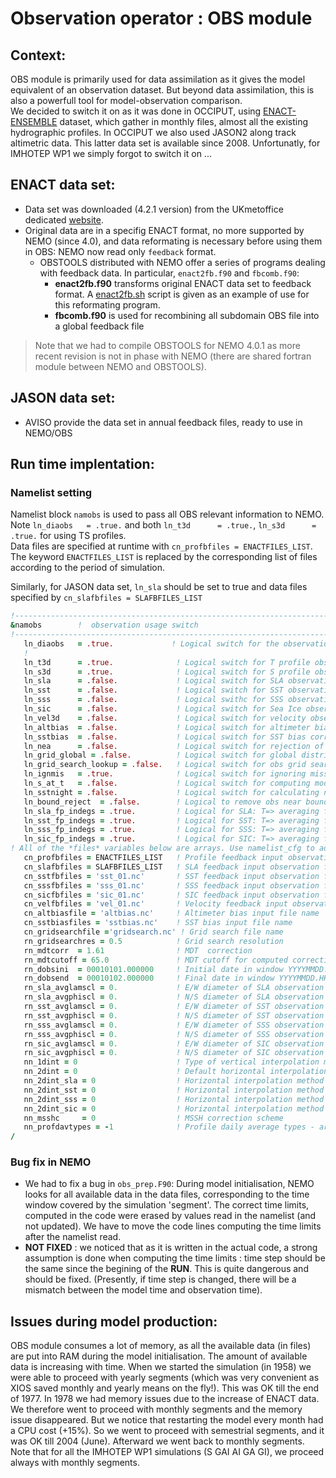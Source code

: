 # Observation operator : OBS module
## Context:
OBS module is primarily used for data assimilation as it gives the model equivalent of an observation dataset. But
beyond data assimilation, this is also a powerfull tool for model-observation comparison.    
We decided to switch it on as it was done in OCCIPUT, using [ENACT-ENSEMBLE](https://www.metoffice.gov.uk/hadobs/en4/download-en4-2-1.html) dataset, which gather in monthly files, almost all the existing hydrographic profiles.   In OCCIPUT we also used JASON2 along track altimetric data. This latter data set is available since 2008. Unfortunatly, for IMHOTEP
WP1 we simply forgot to switch it on ...

## ENACT data set:
  * Data set was downloaded (4.2.1 version) from the UKmetoffice dedicated [website](https://www.metoffice.gov.uk/hadobs/en4/download-en4-2-1.htm). 
  * Original data are in a specifig ENACT format, no more supported by NEMO (since 4.0), and data reformating is
necessary before using them in OBS: NEMO now read only `feedback` format. 
    * OBSTOOLS distributed with NEMO offer a series of programs dealing with feedback data. In particular, `enact2fb.f90`
and `fbcomb.f90`:
       * **enact2fb.f90** transforms original ENACT data set to feedback format. A [enact2fb.sh](./enac2fb.sh) script
is given as an example of use for this reformating program.
       * **fbcomb.f90** is used for recombining all subdomain OBS file into a global feedback file
> Note that we had to compile OBSTOOLS for NEMO 4.0.1 as more recent revision is not in phase with NEMO (there are
> shared fortran module between NEMO and OBSTOOLS). 

## JASON data set:
  * AVISO provide the data set in annual feedback files, ready to use in NEMO/OBS

## Run time implentation: 
### Namelist setting
Namelist block `namobs` is used to pass all OBS relevant information to NEMO.  
Note `ln_diaobs   = .true.` and both `ln_t3d      = .true.`, `ln_s3d      = .true.` for using TS profiles.  
Data files are specified at runtime with `cn_profbfiles = ENACTFILES_LIST`. The keyword `ENACTFILES_LIST` 
is replaced by the corresponding list of files according to the period of simulation.


Similarly, for JASON data set, `ln_sla` should be set to true and data files specified by `cn_slafbfiles = SLAFBFILES_LIST`

```fortran
!-----------------------------------------------------------------------
&namobs        !  observation usage switch                              (default: OFF)
!-----------------------------------------------------------------------
   ln_diaobs   = .true.             ! Logical switch for the observation operator
   !
   ln_t3d      = .true.              ! Logical switch for T profile observations
   ln_s3d      = .true.              ! Logical switch for S profile observations
   ln_sla      = .false.             ! Logical switch for SLA observations
   ln_sst      = .false.             ! Logical switch for SST observations
   ln_sss      = .false.             ! Logical swithc for SSS observations
   ln_sic      = .false.             ! Logical switch for Sea Ice observations
   ln_vel3d    = .false.             ! Logical switch for velocity observations
   ln_altbias  = .false.             ! Logical switch for altimeter bias correction
   ln_sstbias  = .false.             ! Logical switch for SST bias correction
   ln_nea      = .false.             ! Logical switch for rejection of observations near land
   ln_grid_global = .false.          ! Logical switch for global distribution of observations  ! JMM 17/06/21
   ln_grid_search_lookup = .false.   ! Logical switch for obs grid search w/lookup table
   ln_ignmis   = .true.              ! Logical switch for ignoring missing files
   ln_s_at_t   = .false.             ! Logical switch for computing model S at T obs if not there
   ln_sstnight = .false.             ! Logical switch for calculating night-time average for SST obs
   ln_bound_reject  = .false.        ! Logical to remove obs near boundaries in LAMs.
   ln_sla_fp_indegs = .true.         ! Logical for SLA: T=> averaging footprint is in degrees, F=> in metres
   ln_sst_fp_indegs = .true.         ! Logical for SST: T=> averaging footprint is in degrees, F=> in metres
   ln_sss_fp_indegs = .true.         ! Logical for SSS: T=> averaging footprint is in degrees, F=> in metres
   ln_sic_fp_indegs = .true.         ! Logical for SIC: T=> averaging footprint is in degrees, F=> in metres
! All of the *files* variables below are arrays. Use namelist_cfg to add more files
   cn_profbfiles = ENACTFILES_LIST   ! Profile feedback input observation file names
   cn_slafbfiles = SLAFBFILES_LIST   ! SLA feedback input observation file names
   cn_sstfbfiles = 'sst_01.nc'       ! SST feedback input observation file names
   cn_sssfbfiles = 'sss_01.nc'       ! SSS feedback input observation file names
   cn_sicfbfiles = 'sic_01.nc'       ! SIC feedback input observation file names
   cn_velfbfiles = 'vel_01.nc'       ! Velocity feedback input observation file names
   cn_altbiasfile = 'altbias.nc'     ! Altimeter bias input file name
   cn_sstbiasfiles = 'sstbias.nc'    ! SST bias input file name
   cn_gridsearchfile ='gridsearch.nc' ! Grid search file name
   rn_gridsearchres = 0.5            ! Grid search resolution
   rn_mdtcorr  = 1.61                ! MDT  correction
   rn_mdtcutoff = 65.0               ! MDT cutoff for computed correction
   rn_dobsini  = 00010101.000000     ! Initial date in window YYYYMMDD.HHMMSS
   rn_dobsend  = 00010102.000000     ! Final date in window YYYYMMDD.HHMMSS
   rn_sla_avglamscl = 0.             ! E/W diameter of SLA observation footprint (metres/degrees)
   rn_sla_avgphiscl = 0.             ! N/S diameter of SLA observation footprint (metres/degrees)
   rn_sst_avglamscl = 0.             ! E/W diameter of SST observation footprint (metres/degrees)
   rn_sst_avgphiscl = 0.             ! N/S diameter of SST observation footprint (metres/degrees)
   rn_sss_avglamscl = 0.             ! E/W diameter of SSS observation footprint (metres/degrees)
   rn_sss_avgphiscl = 0.             ! N/S diameter of SSS observation footprint (metres/degrees)
   rn_sic_avglamscl = 0.             ! E/W diameter of SIC observation footprint (metres/degrees)
   rn_sic_avgphiscl = 0.             ! N/S diameter of SIC observation footprint (metres/degrees)
   nn_1dint = 0                      ! Type of vertical interpolation method
   nn_2dint = 0                      ! Default horizontal interpolation method
   nn_2dint_sla = 0                  ! Horizontal interpolation method for SLA
   nn_2dint_sst = 0                  ! Horizontal interpolation method for SST
   nn_2dint_sss = 0                  ! Horizontal interpolation method for SSS
   nn_2dint_sic = 0                  ! Horizontal interpolation method for SIC
   nn_msshc     = 0                  ! MSSH correction scheme
   nn_profdavtypes = -1              ! Profile daily average types - array
/
```

### Bug fix in NEMO
  * We had to fix a bug in `obs_prep.F90`: During model initialisation, NEMO looks for all available data in the
data files, corresponding  to the time window covered by the simulation 'segment'.  The correct time limits,
computed in the code were erased by values read in the namelist (and not updated). We have to move the  code 
lines computing the time limits after the namelist read.
  * **NOT FIXED** : we noticed that as it is written in the actual code, a strong assumption is done when computing
the time limits : time step should be the same since the begining of the **RUN**.  This is quite dangerous and should be fixed. (Presently, if time step is changed, there will be a mismatch between the model time and observation time).

## Issues during model production:
OBS module consumes a lot of memory, as all the available data (in files)  are put into RAM during the model
initialisation.  The amount of available data is increasing with time.  When we started the simulation (in 1958) we were able to proceed with yearly segments (which was very convenient as XIOS saved monthly and yearly means on the fly!).
This was OK till the end of 1977. In 1978 we had memory issues due to the increase of ENACT data. We therefore 
went to proceed with monthly segments and the memory issue disappeared. But we notice that restarting the model 
every month had a CPU cost (+15%). So we went to proceed with semestrial segments, and it was OK till 2004 
(June). Afterward we went back to monthly segments.  
Note that for all the IMHOTEP WP1 simulations (S GAI AI GA GI), we proceed always with monthly segments.
